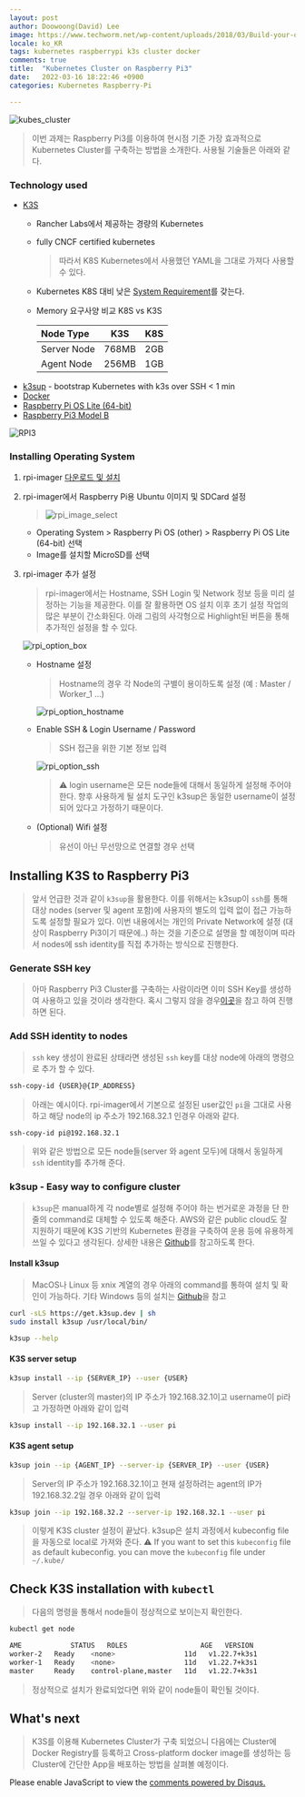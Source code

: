```yaml
---
layout: post
author: Doowoong(David) Lee
image: https://www.techworm.net/wp-content/uploads/2018/03/Build-your-own-Supper-Computer-with-Raspberry-pi-3-Cluster.png
locale: ko_KR
tags: kubernetes raspberrypi k3s cluster docker
comments: true
title:  "Kubernetes Cluster on Raspberry Pi3"
date:   2022-03-16 18:22:46 +0900
categories: Kubernetes Raspberry-Pi

---
```


![kubes_cluster](https://www.techworm.net/wp-content/uploads/2018/03/Build-your-own-Supper-Computer-with-Raspberry-pi-3-Cluster.png)
> 이번 과제는 Raspberry Pi3를 이용하여 현시점 기준 가장 효과적으로 Kubernetes Cluster를 구축하는 방법을 소개한다. 사용될 기술들은 아래와 같다.

### Technology used

- [K3S](https://k3s.io/)
  - Rancher Labs에서 제공하는 경량의 Kubernetes
  - fully CNCF certified kubernetes
    > 따라서 K8S Kubernetes에서 사용했던 YAML을 그대로 가져다 사용할 수 있다.
  -  Kubernetes K8S 대비 낮은 [System Requirement](https://rancher.com/docs/k3s/latest/en/installation/installation-requirements/resource-profiling/#k3s-cluster-with-a-single-agent)를 갖는다.
    - Memory 요구사양 비교 K8S vs K3S
      
      |Node Type|K3S|K8S|
      |:-|:-:|:-:|
      |Server Node|768MB|2GB|
      |Agent Node|256MB|1GB|
- [k3sup](https://github.com/alexellis/k3sup) - bootstrap Kubernetes with k3s over SSH < 1 min
- [Docker](https://www.docker.com/)
- [Raspberry Pi OS Lite (64-bit)](https://ubuntu.com/download/raspberry-pi/thank-you?version=20&architecture=core-20-arm64+raspi)
- [Raspberry Pi3 Model B](https://www.raspberrypi.com/products/raspberry-pi-3-model-b/) 

![RPI3](https://kr.element14.com/productimages/large/en_GB/2842228-40.jpg)

<!-- 
||ARM Cortex A53 (Quad)| Intel i7 (Quad)|
|-|:-:|:-:|
|Nominal Frequency [**Ghz**]|1.2|3.7|
|Power Consumption [**Watt**]|3.7|170|
|Avg. MFLOPS @ Livermore Loops BM [**MFLOPS**]| 210 | 2196 |
|Dhrystone 32b Integer Perf [**DMIPS**]  | 2458 | 29277 |
| Op. Efficiency Score | 80.5 | 19.5 |

> [참고 1](http://www.roylongbottom.org.uk/dhrystone%20results.htm) / [참고 2](http://www.roylongbottom.org.uk/Raspberry%20Pi%20Benchmarks.htm)
-->

### Installing Operating System

1. rpi-imager [다운로드 및 설치](https://www.raspberrypi.com/software/)
2. rpi-imager에서 Raspberry Pi용 Ubuntu 이미지 및 SDCard 설정
   > ![rpi_image_select](/assets/img/rpi_image_select.png)
   - Operating System > Raspberry Pi OS (other) > Raspberry Pi OS Lite (64-bit) 선택
   - Image를 설치할 MicroSD를 선택
3. rpi-imager 추가 설정
   > rpi-imager에서는 Hostname, SSH Login 및 Network 정보 등을 미리 설정하는 기능을 제공한다. 이를 잘 활용하면 OS 설치 이후 초기 설정 작업의 많은 부분이 간소화된다. 아래 그림의 사각형으로 Highlight된 버튼을 통해 추가적인 설정을 할 수 있다.

     ![rpi_option_box](/assets/img/rpi_option_box.png)
   - Hostname 설정
      > Hostname의 경우 각 Node의 구별이 용이하도록 설정 (예 : Master / Worker_1 ...)

     ![rpi_option_hostname](/assets/img/rpi_option_hostname.png)

   - Enable SSH & Login Username / Password
      > SSH 접근을 위한 기본 정보 입력

     ![rpi_option_ssh](/assets/img/rpi_option_ssh.png)
      > :warning: login username은 모든 node들에 대해서 동일하게 설정해 주어야 한다. 향후 사용하게 될 설치 도구인 k3sup은 동일한 username이 설정되어 있다고 가정하기 때문이다.

   - (Optional) Wifi 설정
     > 유선이 아닌 무선망으로 연결할 경우 선택

## Installing K3S to Raspberry Pi3

> 앞서 언급한 것과 같이 ```k3sup```을 활용한다. 이를 위해서는 k3sup이 ```ssh```를 통해 대상 nodes (server 및 agent 포함)에 사용자의 별도의 입력 없이 접근 가능하도록 설정할 필요가 있다. 이번 내용에서는 개인의 Private Network에 설정 (대상이 Raspberry Pi3이기 때문에..) 하는 것을 기준으로 설명을 할 예정이며 따라서 nodes에 ssh identity를 직접 추가하는 방식으로 진행한다.

### Generate SSH key

> 아마 Raspberry Pi3 Cluster를 구축하는 사람이라면 이미 SSH Key를 생성하여 사용하고 있을 것이라 생각한다. 혹시 그렇지 않을 경우[이곳](https://docs.github.com/en/authentication/connecting-to-github-with-ssh/generating-a-new-ssh-key-and-adding-it-to-the-ssh-agent)을 참고 하여 진행하면 된다.

### Add SSH identity to nodes

> ```ssh``` key 생성이 완료된 상태라면 생성된 ```ssh``` key를 대상 node에 아래의 명령으로 추가 할 수 있다.

```bash
ssh-copy-id {USER}@{IP_ADDRESS}
```

> 아래는 예시이다. rpi-imager에서 기본으로 설정된 user값인 ```pi```을 그대로 사용하고 해당 node의 ip 주소가 192.168.32.1 인경우 아래와 같다.

```bash
ssh-copy-id pi@192.168.32.1 
```

> 위와 같은 방법으로 모든 node들(server 와 agent 모두)에 대해서 동일하게 ```ssh``` identity를 추가해 준다.

### k3sup - Easy way to configure cluster

> ```k3sup```은 manual하게 각 node별로 설정해 주어야 하는 번거로운 과정을 단 한줄의 command로 대체할 수 있도록 해준다. AWS와 같은 public cloud도 잘 지원하기 때문에 K3S 기반의 Kubernetes 환경을 구축하여 운용 등에 유용하게 쓰일 수 있다고 생각된다. 상세한 내용은 [Github](https://github.com/alexellis/k3sup#bootstrapping-kubernetes)를 참고하도록 한다.

#### Install k3sup

> MacOS나 Linux 등 xnix 계열의 경우 아래의 command를 통하여 설치 및 확인이 가능하다. 기타 Windows 등의 설치는 [Github](https://github.com/alexellis/k3sup#bootstrapping-kubernetes)을 참고

```sh
curl -sLS https://get.k3sup.dev | sh
sudo install k3sup /usr/local/bin/

k3sup --help
```

#### K3S server setup

```sh
k3sup install --ip {SERVER_IP} --user {USER}
```

> Server (cluster의 master)의 IP 주소가 192.168.32.1이고 username이 pi라고 가정하면 아래와 같이 입력

```sh
k3sup install --ip 192.168.32.1 --user pi
```

#### K3S agent setup

```sh
k3sup join --ip {AGENT_IP} --server-ip {SERVER_IP} --user {USER}
```

> Server의 IP 주소가 192.168.32.1이고 현재 설정하려는 agent의 IP가 192.168.32.2일 경우 아래와 같이 입력

```sh
k3sup join --ip 192.168.32.2 --server-ip 192.168.32.1 --user pi
```

> 이렇게 K3S cluster 설정이 끝났다. k3sup은 설치 과정에서 kubeconfig file을 자동으로 local로 가져와 준다.
:warning: If you want to set this ```kubeconfig``` file as default kubeconfig. you can move the ```kubeconfig``` file under ```~/.kube/```

## Check K3S installation with ```kubectl```

> 다음의 명령을 통해서 node들이 정상적으로 보이는지 확인한다.

```sh
kubectl get node

AME            STATUS   ROLES                  AGE   VERSION
worker-2   Ready    <none>                 11d   v1.22.7+k3s1
worker-1   Ready    <none>                 11d   v1.22.7+k3s1
master     Ready    control-plane,master   11d   v1.22.7+k3s1

```

> 정상적으로 설치가 완료되었다면 위와 같이 node들이 확인될 것이다.

## What's next

> K3S를 이용해 Kubernetes Cluster가 구축 되었으니 다음에는 Cluster에 Docker Registry를 등록하고 Cross-platform docker image를 생성하는 등 Cluster에 간단한 App을 배포하는 방법을 살펴볼 예정이다. 

<div id="disqus_thread"></div>
<script>
    /**
    *  RECOMMENDED CONFIGURATION VARIABLES: EDIT AND UNCOMMENT THE SECTION BELOW TO INSERT DYNAMIC VALUES FROM YOUR PLATFORM OR CMS.
    *  LEARN WHY DEFINING THESE VARIABLES IS IMPORTANT: https://disqus.com/admin/universalcode/#configuration-variables    */
    var disqus_config = function () {
    this.page.url = PAGE_URL;  // Replace PAGE_URL with your page's canonical URL variable
    this.page.identifier = PAGE_IDENTIFIER; // Replace PAGE_IDENTIFIER with your page's unique identifier variable
    };

    (function() { // DON'T EDIT BELOW THIS LINE
    var d = document, s = d.createElement('script');
    s.src = 'https://fritzprix.disqus.com/embed.js';
    s.setAttribute('data-timestamp', +new Date());
    (d.head || d.body).appendChild(s);
    })();
</script>
<noscript>Please enable JavaScript to view the <a href="https://disqus.com/?ref_noscript">comments powered by Disqus.</a></noscript>
